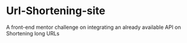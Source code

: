 # Url-Shortening-site
A front-end mentor challenge on integrating an already available API on Shortening long URLs 
